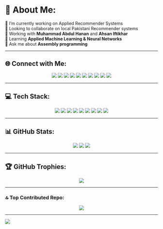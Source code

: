 # 💫 About Me:
🔭 I’m currently working on Applied Recommender Systems  
👯 Looking to collaborate on local Pakistani Recommender systems  
🤝 Working with **Muhammad Abdul Hanan** and **Ahsan Iftikhar**  
🌱 Learning **Applied Machine Learning & Neural Networks**  
💬 Ask me about **Assembly programming**

---

## 🌐 Connect with Me:

<p align="center">
<a href="https://bsky.app/profile/Hamzaishappy786"><img src="https://img.shields.io/badge/Bluesky-0285FF?style=for-the-badge&logo=bluesky&logoColor=%23FFFFFF"></a>
<a href="https://facebook.com/MuhammadHamza"><img src="https://img.shields.io/badge/Facebook-%231877F2.svg?style=for-the-badge&logo=Facebook&logoColor=white"></a>
<a href="https://instagram.com/hamxa.nadeem.786"><img src="https://img.shields.io/badge/Instagram-%23E4405F.svg?style=for-the-badge&logo=Instagram&logoColor=white"></a>
<a href="https://linkedin.com/in/MuhammadHamza"><img src="https://img.shields.io/badge/LinkedIn-%230077B5.svg?style=for-the-badge&logo=linkedin&logoColor=white"></a>
<a href="https://medium.com/@MuhammadHamza"><img src="https://img.shields.io/badge/Medium-12100E?style=for-the-badge&logo=medium&logoColor=white"></a>
<a href="https://pinterest.com/MuhammadHamza"><img src="https://img.shields.io/badge/Pinterest-%23E60023.svg?style=for-the-badge&logo=Pinterest&logoColor=white"></a>
<a href="https://quora.com/profile/MuhammadHamza"><img src="https://img.shields.io/badge/Quora-%23B92B27.svg?style=for-the-badge&logo=Quora&logoColor=white"></a>
<a href="https://reddit.com/user/HamzaNadeemgg786"><img src="https://img.shields.io/badge/Reddit-%23FF4500.svg?style=for-the-badge&logo=Reddit&logoColor=white"></a>
<a href="https://youtube.com/@ESLRepeat"><img src="https://img.shields.io/badge/YouTube-%23FF0000.svg?style=for-the-badge&logo=YouTube&logoColor=white"></a>
<a href="mailto:hn374919@gmail.com"><img src="https://img.shields.io/badge/Email-D14836?style=for-the-badge&logo=gmail&logoColor=white"></a>
</p>

---

## 💻 Tech Stack:

<p align="center">
<img src="https://img.shields.io/badge/C-%2300599C.svg?style=for-the-badge&logo=c&logoColor=white">
<img src="https://img.shields.io/badge/C%23-%23239120.svg?style=for-the-badge&logo=csharp&logoColor=white">
<img src="https://img.shields.io/badge/C++-%2300599C.svg?style=for-the-badge&logo=c%2B%2B&logoColor=white">
<img src="https://img.shields.io/badge/Python-3670A0?style=for-the-badge&logo=python&logoColor=ffdd54">
<img src="https://img.shields.io/badge/TensorFlow-%23FF6F00.svg?style=for-the-badge&logo=TensorFlow&logoColor=white">
<img src="https://img.shields.io/badge/PyTorch-%23EE4C2C.svg?style=for-the-badge&logo=PyTorch&logoColor=white">
<img src="https://img.shields.io/badge/scikit--learn-%23F7931E.svg?style=for-the-badge&logo=scikit-learn&logoColor=white">
<img src="https://img.shields.io/badge/MySQL-4479A1.svg?style=for-the-badge&logo=mysql&logoColor=white">
<img src="https://img.shields.io/badge/SQLite-%2307405e.svg?style=for-the-badge&logo=sqlite&logoColor=white">
</p>

---

## 📊 GitHub Stats:

<p align="center">
<img src="https://github-readme-stats.vercel.app/api?username=Hamzaishappy786&theme=dark&hide_border=false&include_all_commits=true&count_private=true"/>
<img src="https://github-readme-streak-stats.herokuapp.com/?user=Hamzaishappy786&theme=dark&hide_border=false"/>
<img src="https://github-readme-stats.vercel.app/api/top-langs/?username=Hamzaishappy786&theme=dark&hide_border=false&include_all_commits=true&count_private=true&layout=compact"/>
</p>

---

## 🏆 GitHub Trophies:
<p align="center">
<img src="https://github-profile-trophy.vercel.app/?username=Hamzaishappy786&theme=radical&no-frame=false&no-bg=false&margin-w=4"/>
</p>

---

### 🔝 Top Contributed Repo:
<p align="center">
<img src="https://github-contributor-stats.vercel.app/api?username=Hamzaishappy786&limit=5&theme=dark&combine_all_yearly_contributions=true"/>
</p>

---

[![](https://visitcount.itsvg.in/api?id=Hamzaishappy786&icon=0&color=0)](https://visitcount.itsvg.in)

<!-- Proudly created with GPRM ( https://gprm.itsvg.in ) -->
